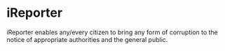 # iReporter
 iReporter enables any/every citizen to bring any form of corruption to the notice of appropriate authorities and the general public.
